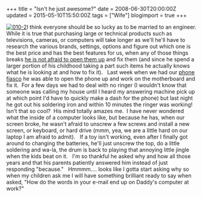 +++
title = "Isn't he just awesome?"
date = 2008-06-30T20:00:00Z
updated = 2015-05-10T15:50:00Z
tags = ["Wife"]
blogimport = true 
+++

[![010-2](https://latc.s3.amazonaws.com/wp-content/uploads/2008/06/010-2-350x261.jpg "010-2")](https://latc.s3.amazonaws.com/wp-content/uploads/2008/06/010-2.jpg)I think everyone should be so lucky as to be married to an engineer.  While it is true that purchasing large or technical products such as televisions, cameras, or computers will take longer as 
we'll
 he'll have to research the various brands, settings, options and figure out which one is the best price and has the best features for us, when any of those things breaks [he is not afraid to open them up](http://lifeatthecircus.com/2008/06/16/the-knack/) and fix them (and since he spend a larger portion of his childhood taking a part such items he actually knows what he is looking at and how to fix it).   Last week when we had our [phone fiasco](http://lifeatthecircus.com/2008/06/26/old-faithful/) he was able to open the phone up and work on the motherboard and fix it.  For a few days we had to deal with no ringer (I wouldn't know that someone was calling my house until I heard my answering machine pick up at which point I'd have to quickly make a dash for the phone) but last night he got out his soldering iron and within 10 minutes the ringer was working!   Isn't that so cool?  His mind totally amazes me.  I have never wondered what the inside of a computer looks like, but because he has, when our screen broke, he wasn't afraid to unscrew a few screws and install a new screen, or keyboard, or hard drive (mmm, yea, we are a little hard on our laptop I am afraid to admit).   If a toy isn't working, even after I finally got around to changing the batteries, he'll just unscrew the top, do a little soldering and wa-la, the drum is back to playing that annoying little jingle when the kids beat on it.   I'm so thankful he asked why and how all those years and that his parents patiently answered him instead of just responding "because."   Hmmmm.... looks like I gotta start asking why so when my children ask me I will have something brilliant ready to say when asked, "How do the words in your e-mail end up on Daddy's computer at work?"

  
